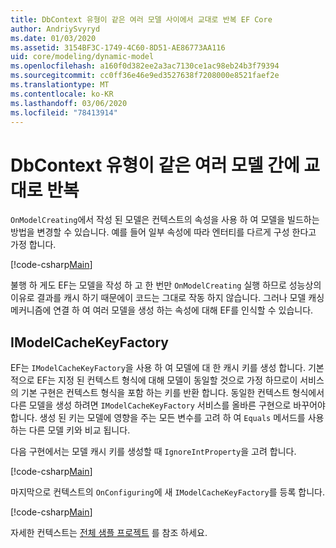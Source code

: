 ```yaml
---
title: DbContext 유형이 같은 여러 모델 사이에서 교대로 반복 EF Core
author: AndriySvyryd
ms.date: 01/03/2020
ms.assetid: 3154BF3C-1749-4C60-8D51-AE86773AA116
uid: core/modeling/dynamic-model
ms.openlocfilehash: a160f0d382ee2a3ac7130ce1ac98eb24b3f79394
ms.sourcegitcommit: cc0ff36e46e9ed3527638f7208000e8521faef2e
ms.translationtype: MT
ms.contentlocale: ko-KR
ms.lasthandoff: 03/06/2020
ms.locfileid: "78413914"
---
```

# <a name="alternating-between-multiple-models-with-the-same-dbcontext-type"></a>DbContext 유형이 같은 여러 모델 간에 교대로 반복

`OnModelCreating`에서 작성 된 모델은 컨텍스트의 속성을 사용 하 여 모델을 빌드하는 방법을 변경할 수 있습니다. 예를 들어 일부 속성에 따라 엔터티를 다르게 구성 한다고 가정 합니다.

[!code-csharp[Main](../../../samples/core/Modeling/DynamicModel/DynamicContext.cs?name=OnModelCreating)]

불행 하 게도 EF는 모델을 작성 하 고 한 번만 `OnModelCreating` 실행 하므로 성능상의 이유로 결과를 캐시 하기 때문에이 코드는 그대로 작동 하지 않습니다. 그러나 모델 캐싱 메커니즘에 연결 하 여 여러 모델을 생성 하는 속성에 대해 EF를 인식할 수 있습니다.

## <a name="imodelcachekeyfactory"></a>IModelCacheKeyFactory

EF는 `IModelCacheKeyFactory`을 사용 하 여 모델에 대 한 캐시 키를 생성 합니다. 기본적으로 EF는 지정 된 컨텍스트 형식에 대해 모델이 동일할 것으로 가정 하므로이 서비스의 기본 구현은 컨텍스트 형식을 포함 하는 키를 반환 합니다. 동일한 컨텍스트 형식에서 다른 모델을 생성 하려면 `IModelCacheKeyFactory` 서비스를 올바른 구현으로 바꾸어야 합니다. 생성 된 키는 모델에 영향을 주는 모든 변수를 고려 하 여 `Equals` 메서드를 사용 하는 다른 모델 키와 비교 됩니다.

다음 구현에서는 모델 캐시 키를 생성할 때 `IgnoreIntProperty`을 고려 합니다.

[!code-csharp[Main](../../../samples/core/Modeling/DynamicModel/DynamicModelCacheKeyFactory.cs?name=DynamicModel)]

마지막으로 컨텍스트의 `OnConfiguring`에 새 `IModelCacheKeyFactory`를 등록 합니다.

[!code-csharp[Main](../../../samples/core/Modeling/DynamicModel/DynamicContext.cs?name=OnConfiguring)]

자세한 컨텍스트는 [전체 샘플 프로젝트](https://github.com/dotnet/EntityFramework.Docs/tree/master/samples/core/Modeling/DynamicModel) 를 참조 하세요.
